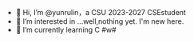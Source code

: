 - 👋 Hi, I’m @yunrulin，a CSU 2023-2027 CSEstudent
- 👀 I’m interested in ...well,nothing yet. I'm new here.
- 🌱 I’m currently learning C #w#

<!---
yunrulin/yunrulin is a ✨ special ✨ repository because its `README.md` (this file) appears on your GitHub profile.
You can click the Preview link to take a look at your changes.
--->
